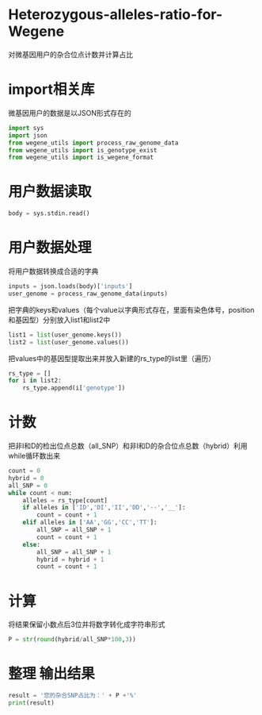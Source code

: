 # Heterozygous-alleles-ratio-for-Wegene
对微基因用户的杂合位点计数并计算占比
# import相关库
微基因用户的数据是以JSON形式存在的
``` python
import sys
import json
from wegene_utils import process_raw_genome_data
from wegene_utils import is_genotype_exist
from wegene_utils import is_wegene_format
``` 
# 用户数据读取
``` python
body = sys.stdin.read()
``` 
# 用户数据处理
将用户数据转换成合适的字典
``` python
inputs = json.loads(body)['inputs']
user_genome = process_raw_genome_data(inputs)
``` 
把字典的keys和values（每个value以字典形式存在，里面有染色体号，position和基因型）分别放入list1和list2中
``` python
list1 = list(user_genome.keys())
list2 = list(user_genome.values())
``` 
把values中的基因型提取出来并放入新建的rs_type的list里（遍历）
``` python
rs_type = []
for i in list2:
    rs_type.append(i['genotype'])
``` 
# 计数
把非I和D的检出位点总数（all_SNP）和非I和D的杂合位点总数（hybrid）利用while循环数出来
``` python
count = 0
hybrid = 0
all_SNP = 0
while count < num:
    alleles = rs_type[count]
    if alleles in ['ID','DI','II','DD','--','__']:
        count = count + 1
    elif alleles in ['AA','GG','CC','TT']:
        all_SNP = all_SNP + 1
        count = count + 1
    else:
        all_SNP = all_SNP + 1
        hybrid = hybrid + 1
        count = count + 1
``` 
# 计算
将结果保留小数点后3位并将数字转化成字符串形式
``` python
P = str(round(hybrid/all_SNP*100,3))
``` 
# 整理 输出结果
``` python
result = '您的杂合SNP占比为：' + P +'%'
print(result)
``` 
